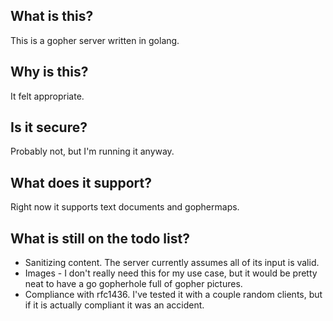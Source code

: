 ## What is this?

This is a gopher server written in golang.

## Why is this?

It felt appropriate.

## Is it secure?

Probably not, but I'm running it anyway.

## What does it support?

Right now it supports text documents and gophermaps.

## What is still on the todo list?

* Sanitizing content. The server currently assumes all of its input is valid.
* Images - I don't really need this for my use case, but it would be pretty
neat to have a go gopherhole full of gopher pictures.
* Compliance with rfc1436. I've tested it with a couple random clients, but if
it is actually compliant it was an accident.